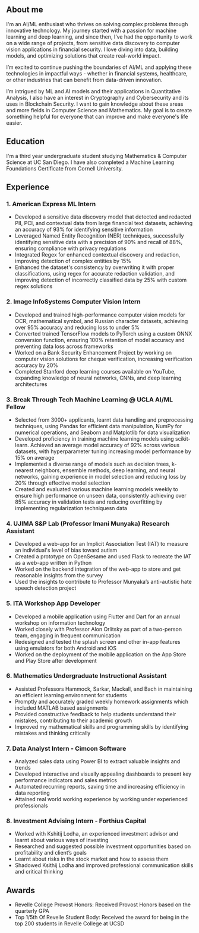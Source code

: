## **About me**
I'm an AI/ML enthusiast who thrives on solving complex problems through innovative technology. My journey started with a passion for machine learning and deep learning, and since then, I’ve had the opportunity to work on a wide range of projects, from sensitive data discovery to computer vision applications in financial security. I love diving into data, building models, and optimizing solutions that create real-world impact.

I’m excited to continue pushing the boundaries of AI/ML and applying these technologies in impactful ways - whether in financial systems, healthcare, or other industries that can benefit from data-driven innovation.

I’m intrigued by ML and AI models and their applications in Quantitative Analysis, I also have an interest in Cryptography and Cybersecurity and its uses in Blockchain Security. I want to gain  knowledge about these areas and more fields in Computer Science and Mathematics. My goal is to create something helpful for everyone that can improve and make everyone's life easier.

## Education
I'm a third year undergraduate student studying Mathematics & Computer Science at UC San Diego. 
I have also completed a Machine Learning Foundations Certificate from Cornell University.

## Experience
### 1. American Express ML Intern
- Developed a sensitive data discovery model that detected and redacted PII, PCI, and contextual data from large financial text datasets, achieving an accuracy of 93% for identifying sensitive information
- Leveraged Named Entity Recognition (NER) techniques, successfully identifying sensitive data with a precision of 90% and recall of 88%, ensuring compliance with privacy regulations
- Integrated Regex for enhanced contextual discovery and redaction, improving detection of complex entities by 15%
- Enhanced the dataset's consistency by overwriting it with proper classifications, using regex for accurate redaction validation, and improving detection of incorrectly classified data by 25% with custom regex solutions

### 2. Image InfoSystems Computer Vision Intern
- Developed and trained high-performance computer vision models for OCR, mathematical symbol, and Russian character datasets, achieving over 95% accuracy and reducing loss to under 5%
- Converted trained TensorFlow models to PyTorch using a custom ONNX conversion function, ensuring 100% retention of model accuracy and preventing data loss across frameworks
- Worked on a Bank Security Enhancement Project by working on computer vision solutions for cheque verification, increasing verification accuracy by 20%
- Completed Stanford deep learning courses available on YouTube, expanding knowledge of neural networks, CNNs, and deep learning architectures

### 3. Break Through Tech Machine Learning @ UCLA AI/ML Fellow
- Selected from 3000+ applicants, learnt data handling and preprocessing techniques, using Pandas for efficient data manipulation, NumPy for numerical operations, and Seaborn and Matplotlib for data visualization
- Developed proficiency in training machine learning models using scikit-learn. Achieved an average model accuracy of 92% across various datasets, with hyperparameter tuning increasing model performance by 15% on average
- Implemented a diverse range of models such as decision trees, k-nearest neighbors, ensemble methods, deep learning, and neural networks, gaining experience in model selection and reducing loss by 20% through effective model selection
- Created and evaluated various machine learning models weekly to ensure high performance on unseen data, consistently achieving over 85% accuracy in validation tests and reducing overfitting by implementing regularization techniquesn data

### 4. UJIMA S&P Lab (Professor Imani Munyaka) Research Assistant
-	Developed a web-app for an Implicit Association Test (IAT) to measure an individual's level of bias toward autism 
- Created a prototype on OpenSesame and used Flask to recreate the IAT as a web-app written in Python
- Worked on the backend integration of the web-app to store and get reasonable insights from the survey
- Used the insights to contribute to Professor Munyaka’s anti-autistic hate speech detection project

### 5. ITA Workshop App Developer
- Developed a mobile application using Flutter and Dart for an annual workshop on information technology
- Worked closely with Professor Alon Orlitsky as part of a two-person team, engaging in frequent communication
- Redesigned and tested the splash screen and other in-app features using emulators for both Android and iOS
- Worked on the deployment of the mobile application on the App Store and Play Store after development

### 6. Mathematics Undergraduate Instructional Assistant
- Assisted Professors Hammock, Sarkar, Mackall, and Bach in maintaining an efficient learning environment for students
- Promptly and accurately graded weekly homework assignments which included MATLAB based assignments
- Provided constructive feedback to help students understand their mistakes, contributing to their academic growth
- Improved my mathematical skills and programming skills by identifying mistakes and thinking critically

### 7. Data Analyst Intern - Cimcon Software
- Analyzed sales data using Power BI to extract valuable insights and trends 
- Developed interactive and visually appealing dashboards to present key performance indicators and sales metrics
- Automated recurring reports, saving time and increasing efficiency in data reporting
- Attained real world working experience by working under experienced professionals

### 8. Investment Advising Intern - Forthius Capital
- Worked with Kshitij Lodha, an experienced investment advisor and learnt about various ways of investing
- Researched and suggested possible investment opportunities based on profitability and client’s goals
- Learnt about risks in the stock market and how to assess them
- Shadowed Ksithij Lodha and improved professional communication skills and critical thinking


## Awards
* Revelle College Provost Honors: Received Provost Honors based on the quarterly GPA
* Top 1/5th Of Revelle Student Body: Received the award for being in the top 200 students in Revelle College at UCSD

